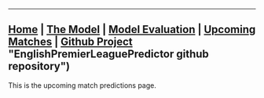 ________________________________________________________________________________________________________________________________

## [Home](https://elasticalist.github.io/Home/ "EnglishPremierLeaguePredictor Home page") | [The Model](https://elasticalist.github.io/Model/ "Learn more about the model") | [Model Evaluation](https://elasticalist.github.io/Evaluation/ "Past season performance of the model") | [Upcoming Matches](https://elasticalist.github.io/Upcoming/ "The predictions of the upcoming matches") | [Github Project](https://github.com/nickpadd/EnglishPremierLeaguePredictor) "EnglishPremierLeaguePredictor github repository")


This is the upcoming match predictions page.
